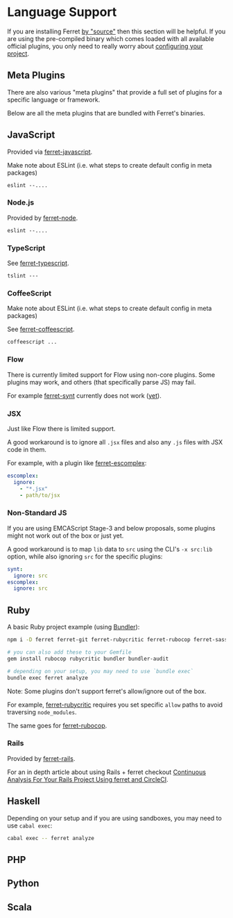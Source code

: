 # Language Support

If you are installing Ferret [by "source"](start/#install-by-source) then this section
will be helpful. If you are using the pre-compiled binary which
comes loaded with all available official plugins, you only need to
really worry about [configuring your project](/analyze/#configure-your-project).

## Meta Plugins

There are also various "meta plugins" that provide a full set of plugins
for a specific language or framework.

Below are all the meta plugins that are bundled with Ferret's binaries.

## JavaScript

Provided via [ferret-javascript](https://github.com/forthright/ferret/tree/master/meta/javascript).

Make note about ESLint (i.e. what steps to create default config in meta packages)

    eslint --....

### Node.js

Provided by [ferret-node](https://github.com/forthright/ferret/tree/master/meta/node).

    eslint --....

### TypeScript

See [ferret-typescript](https://github.com/forthright/ferret/tree/master/meta/node).

    tslint ---

### CoffeeScript

Make note about ESLint (i.e. what steps to create default config in meta packages)

See [ferret-coffeescript](https://github.com/forthright/ferret/tree/master/meta/node).

    coffeescript ...

### Flow

There is currently limited support for Flow using non-core plugins.
Some plugins may work, and others (that specifically parse JS) may fail.

For example [ferret-synt](https://github.com/forthright/ferret-synt) currently does not work ([yet](https://github.com/brentlintner/synt/issues/99)).

### JSX

Just like Flow there is limited support.

A good workaround is to ignore all `.jsx` files
and also any `.js` files with JSX code in them.

For example, with a plugin like [ferret-escomplex](https://github.com/forthright/ferret-escomplex):

```yaml
escomplex:
  ignore:
    - "*.jsx"
    - path/to/jsx
```

### Non-Standard JS

If you are using EMCAScript Stage-3 and below proposals,
some plugins might not work out of the box or just yet.

A good workaround is to map `lib` data to `src` using the CLI's
`-x src:lib` option, while also ignoring `src` for the specific plugins:

```yaml
synt:
  ignore: src
escomplex:
  ignore: src
```

## Ruby

A basic Ruby project example (using [Bundler](http://bundler.io)):

```sh
npm i -D ferret ferret-git ferret-rubycritic ferret-rubocop ferret-sass-lint ferret-bundler-audit ferret-bundler-outdated

# you can also add these to your Gemfile
gem install rubocop rubycritic bundler bundler-audit

# depending on your setup, you may need to use `bundle exec`
bundle exec ferret analyze
```

Note: Some plugins don't support ferret's allow/ignore out of the box.

For example, [ferret-rubycritic](https://github.com/forthright/ferret-rubycritic) requires
you set specific `allow` paths to avoid traversing `node_modules`.

The same goes for [ferret-rubocop](https://github.com/forthright/ferret-rubocop#ignoring-files).

### Rails

Provided by [ferret-rails](https://github.com/forthright/ferret/tree/master/meta/rails).

For an in depth article about using Rails + ferret checkout [Continuous Analysis For Your Rails Project Using ferret and CircleCI](https://medium.com/forthright/continuous-analysis-for-your-rails-project-using-ferret-and-circleci-4fb077378ab6).

## Haskell

Depending on your setup and if you are using sandboxes, you may need to use `cabal exec`:

```sh
cabal exec -- ferret analyze
```
## PHP

## Python

## Scala
